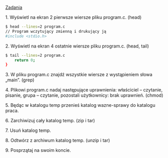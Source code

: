 [Zadania](http://wbzyl.inf.ug.edu.pl/sp/labs02)

1\. Wyświetl na ekran 2 pierwsze wiersze pliku program.c. (head)
```sh
$ head --lines=2 program.c 
// Program wczytujący zmienną i drukujący ją
#include <stdio.h>
```

2\. Wyświetl na ekran 4 ostatnie wiersze pliku program.c. (head, tail)
```sh
$ tail --lines=2 program.c 
    return 0;
}
```

3\. W pliku program.c znajdź wszystkie wiersze z wystąpieniem słowa „main”. (grep)

4\. Plikowi program.c nadaj następujące uprawnienia: właściciel – czytanie, pisanie, grupa – czytanie, pozostali użytkownicy: brak uprawnień. (chmod)

5\. Będąc w katalogu temp przenieś katalog wazne-sprawy do katalogu praca.

6\. Zarchiwizuj cały katalog temp. (zip i tar)

7\. Usuń katalog temp.

8\. Odtwórz z archiwum katalog temp. (unzip i tar)

9\. Posprzątaj na swoim koncie.

